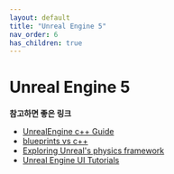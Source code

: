 ```yaml
---
layout: default
title: "Unreal Engine 5"
nav_order: 6
has_children: true
---
```

# Unreal Engine 5

**참고하면 좋은 링크**
- [UnrealEngine c++ Guide](https://www.tomlooman.com/unreal-engine-cpp-guide/)
- [blueprints vs c++](https://awforsythe.com/unreal/blueprints_vs_cpp/)
- [Exploring Unreal's physics framework](https://itscai.us/blog/post/ue-physics-framework/)
- [Unreal Engine UI Tutorials](https://unreal-garden.com/)